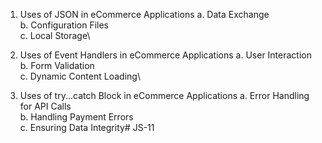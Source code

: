 1. Uses of JSON in eCommerce Applications
   a. Data Exchange\
   b. Configuration Files\
   c. Local Storage\

2. Uses of Event Handlers in eCommerce Applications
   a. User Interaction\
   b. Form Validation\
   c. Dynamic Content Loading\

3. Uses of try...catch Block in eCommerce Applications
   a. Error Handling for API Calls\
   b. Handling Payment Errors\
   c. Ensuring Data Integrity\#   J S - 1 1  
 